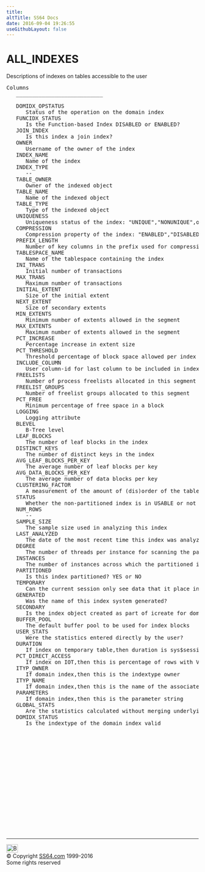```yaml
---
title:
altTitle: SS64 Docs
date: 2016-09-04 19:26:55
useGithubLayout: false
---
```

<!-- #BeginLibraryItem "/Library/head_orad.lbi" --><!-- #EndLibraryItem --><h1>ALL_INDEXES </h1><p> Descriptions of indexes on tables accessible to the user </p> 
 
<pre>Columns
   ___________________________
 
   DOMIDX_OPSTATUS
      Status of the operation on the domain index
   FUNCIDX_STATUS
      Is the Function-based Index DISABLED or ENABLED?
   JOIN_INDEX
      Is this index a join index?
   OWNER
      Username of the owner of the index
   INDEX_NAME
      Name of the index
   INDEX_TYPE
      --
   TABLE_OWNER
      Owner of the indexed object
   TABLE_NAME
      Name of the indexed object
   TABLE_TYPE
      Type of the indexed object
   UNIQUENESS
      Uniqueness status of the index: "UNIQUE","NONUNIQUE",or "BITMAP"
   COMPRESSION
      Compression property of the index: "ENABLED","DISABLED",or NULL
   PREFIX_LENGTH
      Number of key columns in the prefix used for compression
   TABLESPACE_NAME
      Name of the tablespace containing the index
   INI_TRANS
      Initial number of transactions
   MAX_TRANS
      Maximum number of transactions
   INITIAL_EXTENT
      Size of the initial extent
   NEXT_EXTENT
      Size of secondary extents
   MIN_EXTENTS
      Minimum number of extents allowed in the segment
   MAX_EXTENTS
      Maximum number of extents allowed in the segment
   PCT_INCREASE
      Percentage increase in extent size
   PCT_THRESHOLD
      Threshold percentage of block space allowed per index entry
   INCLUDE_COLUMN
      User column-id for last column to be included in index-organized table top index
   FREELISTS
      Number of process freelists allocated in this segment
   FREELIST_GROUPS
      Number of freelist groups allocated to this segment
   PCT_FREE
      Minimum percentage of free space in a block
   LOGGING
      Logging attribute
   BLEVEL
      B-Tree level
   LEAF_BLOCKS
      The number of leaf blocks in the index
   DISTINCT_KEYS
      The number of distinct keys in the index
   AVG_LEAF_BLOCKS_PER_KEY
      The average number of leaf blocks per key
   AVG_DATA_BLOCKS_PER_KEY
      The average number of data blocks per key
   CLUSTERING_FACTOR
      A measurement of the amount of (dis)order of the table this index is for
   STATUS
      Whether the non-partitioned index is in USABLE or not
   NUM_ROWS
      --
   SAMPLE_SIZE
      The sample size used in analyzing this index
   LAST_ANALYZED
      The date of the most recent time this index was analyzed
   DEGREE
      The number of threads per instance for scanning the partitioned index
   INSTANCES
      The number of instances across which the partitioned index is to be scanned
   PARTITIONED
      Is this index partitioned? YES or NO
   TEMPORARY
      Can the current session only see data that it place in this object itself?
   GENERATED
      Was the name of this index system generated?
   SECONDARY
      Is the index object created as part of icreate for domain indexes?
   BUFFER_POOL
      The default buffer pool to be used for index blocks
   USER_STATS
      Were the statistics entered directly by the user?
   DURATION
      If index on temporary table,then duration is sys$session or sys$transaction else NULL
   PCT_DIRECT_ACCESS
      If index on IOT,then this is percentage of rows with Valid guess
   ITYP_OWNER
      If domain index,then this is the indextype owner
   ITYP_NAME
      If domain index,then this is the name of the associated indextype
   PARAMETERS
      If domain index,then this is the parameter string
   GLOBAL_STATS
      Are the statistics calculated without merging underlying partitions?
   DOMIDX_STATUS
      Is the indextype of the domain index valid

</pre><!-- #BeginLibraryItem "/Library/foot_orad.lbi" --><p>
<!-- oracle-footer -->
<ins class="adsbygoogle" style="display:inline-block;width:300px;height:250px" data-ad-client="ca-pub-6140977852749469" data-ad-slot="4275490898"></ins>
<script>
(adsbygoogle = window.adsbygoogle || []).push({});
</script></p>
<hr>
<div id="bl" class="footer"><a href="ALL_INDEXES.html#"><img src="../images/top.png" width="30" height="22" alt="Back to the Top"></a></div>
<div id="br" class="footer, tagline">© Copyright <a href="http://ss64.com/">SS64.com</a> 1999-2016<br>
Some rights reserved</div>
<!-- #EndLibraryItem -->

